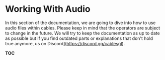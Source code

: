 # Working With Audio

In this section of the documentation, we are going to dive into how to use audio files within cables. Please keep in mind that the operators are subject to change in the future. We will try to keep the documentation as up to date as possible but if you find outdated parts or explanations that don't hold true anymore, 
us on Discord](https://discord.gg/cablesgl).

__TOC__
